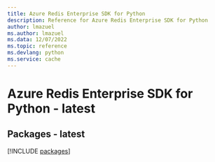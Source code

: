 ```yaml
---
title: Azure Redis Enterprise SDK for Python
description: Reference for Azure Redis Enterprise SDK for Python
author: lmazuel
ms.author: lmazuel
ms.data: 12/07/2022
ms.topic: reference
ms.devlang: python
ms.service: cache
---
```

# Azure Redis Enterprise SDK for Python - latest
## Packages - latest
[!INCLUDE [packages](redis-enterprise-index.md)]